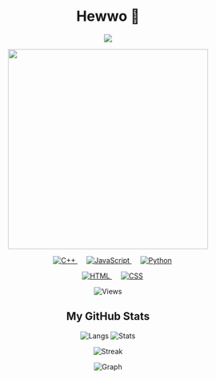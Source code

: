 <div align="center">
    <h1>Hewwo 👋</h1>
    <p>
        <img
            src="http://readme-typing-svg.herokuapp.com?font=Roboto+Mono&size=25&pause=1000&color=F762E0&center=true&vCenter=true&width=435&lines=Hello+there+%3CKurniawan+IDX%2F%3E;I'm+a+beginner+developer+%3E_;And+I+love+Gawr+Gura+%3E%3C"
            width="auto"
            height="auto"
        />
    </p>
    <p>
        <img
            src="https://c.tenor.com/VU0A6lggN7UAAAAC/gawr-gura-gura.gif"
            width="400px"
            height="auto"
        />
    </p>
    <p>
        &emsp;
        <a href="https://www.w3schools.com/cpp/" target="_blank">
            <img
                alt="C++"
                src="https://img.shields.io/badge/C++%20-%2300599C.svg?style=plastic&logo=c%2B%2B&logoColor=white"
            />
        </a>
        &emsp;
        <a
            href="https://developer.mozilla.org/en-US/docs/Web/JavaScript"
            target="_blank"
        >
            <img
                alt="JavaScript"
                src="https://img.shields.io/badge/JavaScript%20-%23F7DF1E.svg?style=plastic&logo=javascript&logoColor=black"
            />
        </a>
        &emsp;
        <a href="https://www.python.org" target="_blank">
            <img
                alt="Python"
                src="https://img.shields.io/badge/Python%20-%2314354C.svg?style=plastic&logo=python&logoColor=white"
            />
        </a>
    </p>
    <p>
        &emsp;
        <a href="https://www.w3.org/html/" target="_blank">
            <img
                alt="HTML"
                src="https://img.shields.io/badge/HTML5%20-%23E34F26.svg?style=plastic&logo=html5&logoColor=white"
            />
        </a>
        &emsp;
        <a href="https://www.w3schools.com/css/" target="_blank">
            <img
                alt="CSS"
                src="https://img.shields.io/badge/CSS%20-%231572B6.svg?style=plastic&logo=css3&logoColor=white"
            />
        </a>
    </p>
    <p>
        <img src="https://profile-counter.glitch.me/KurniawanIDX/count.svg" alt="Views" /> 
    </p>
</div>

<div align="center">
    <h2>My GitHub Stats</h2>
    <p>
        <img
            src="https://github-readme-stats.vercel.app/api/top-langs/?username=KurniawanIDX&layout=compact&line_height=20&title_color=7A7ADB&icon_color=2234AE&text_color=D3D3D3&bg_color=0,130F40,000000"
            alt="Langs"
        />
        <img
            src="https://github-readme-stats.vercel.app/api?username=KurniawanIDX&include_all_commits=true&count_private=true&show_icons=true&line_height=20&title_color=7A7ADB&icon_color=2234AE&text_color=D3D3D3&bg_color=0,000000,130F40"
            alt="Stats"
        />
    </p>
    <p>
        <img
            src="https://github-readme-streak-stats.herokuapp.com?user=KurniawanIDX&theme=cobalt"
            alt="Streak"
        />
    </p>
    <p>
        <img
            src="https://activity-graph.herokuapp.com/graph?username=KurniawanIDX&custom_title=Kurniawan+Ardiansyah+Pratama's+Contribution+Graph&theme=react-dark"
            alt="Graph"
        />
    </p>
</div>
